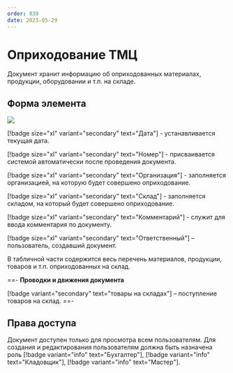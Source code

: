 ```yaml
---
order: 839
date: 2023-05-29
---
```

# Оприходование ТМЦ

Документ хранит информацию об оприходованных материалах, продукции, оборудовании и т.п. на складе.

## Форма элемента

![](/images/Оприходование.jpg)

[!badge size="xl" variant="secondary" text="Дата"] - устанавливается текущая дата.

[!badge size="xl" variant="secondary" text="Номер"] -  присваивается системой автоматически после проведения документа.

[!badge size="xl" variant="secondary" text="Организация"] - заполняется организацией, на которую будет совершено оприходование.

[!badge size="xl" variant="secondary" text="Склад"] - заполняется складом, на который будет совершено оприходование.

[!badge size="xl" variant="secondary" text="Комментарий"] - служит для ввода комментария по документу.

[!badge size="xl" variant="secondary" text="Ответственный"] – пользователь, создавший документ.

В табличной части содержится весь перечень материалов, продукции, товаров и т.п. оприходованных на склад.


==- **Проводки и движения документа**

[!badge variant="secondary" text="товары на складах"] – поступление товаров на склад.
==-

## Права доступа

Документ доступен только для просмотра всем пользователям. Для создания и редактирования пользователям должна быть назначена роль [!badge variant="info" text="Бухгалтер"], [!badge variant="info" text="Кладовщик"], [!badge variant="info" text="Мастер"].
